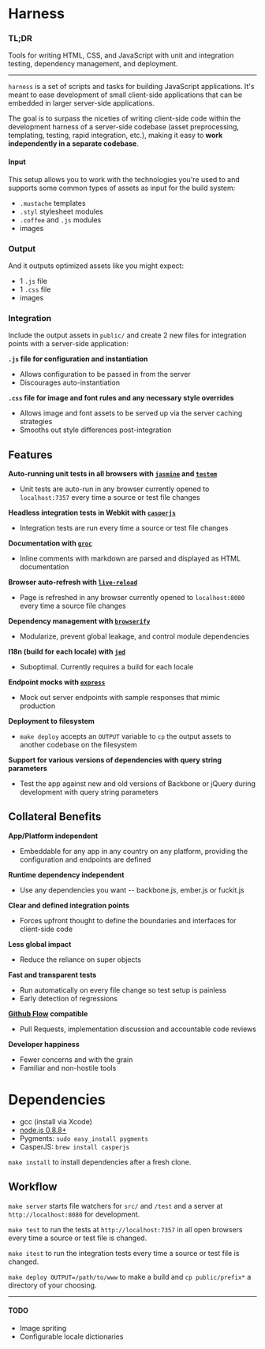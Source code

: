 # Harness

### TL;DR
Tools for writing HTML, CSS, and JavaScript with unit and integration testing, dependency management, and deployment.

---

`harness` is a set of scripts and tasks for building JavaScript applications. It's meant to ease development of small client-side applications that can be embedded in larger server-side applications.

The goal is to surpass the niceties of writing client-side code within the development harness of a server-side codebase (asset preprocessing, templating, testing, rapid integration, etc.),
making it easy to __work independently in a separate codebase__.


#### Input
This setup allows you to work with the technologies you're used to and supports some common types of assets as input for the build system:

- `.mustache` templates
- `.styl` stylesheet modules
- `.coffee` and `.js` modules
- images

### Output
And it outputs optimized assets like you might expect:

- 1 `.js` file
- 1 `.css` file
- images

### Integration
Include the output assets in `public/` and create 2 new files for integration points with a server-side application:

__`.js` file for configuration and instantiation__
  - Allows configuration to be passed in from the server
  - Discourages auto-instantiation

__`.css` file for image and font rules and any necessary style overrides__
  - Allows image and font assets to be served up via the server caching strategies
  - Smooths out style differences post-integration


## Features
__Auto-running unit tests in all browsers with [`jasmine`](http://pivotal.github.com/jasmine/) and [`testem`](https://github.com/airportyh/testem)__
  - Unit tests are auto-run in any browser currently opened to `localhost:7357` every time a source or test file changes

__Headless integration tests in Webkit with [`casperjs`](http://casperjs.org/)__
  - Integration tests are run every time a source or test file changes

__Documentation with [`groc`](https://github.com/nevir/groc)__
  - Inline comments with markdown are parsed and displayed as HTML documentation

__Browser auto-refresh with [`live-reload`](https://github.com/livereload/livereload-extensions)__
  - Page is refreshed in any browser currently opened to `localhost:8080` every time a source file changes

__Dependency management with [`browserify`](https://github.com/substack/node-browserify)__
  - Modularize, prevent global leakage, and control module dependencies

__I18n (build for each locale) with [`jed`](https://github.com/SlexAxton/Jed)__
  - Suboptimal. Currently requires a build for each locale

__Endpoint mocks with [`express`](http://expressjs.com/)__
  - Mock out server endpoints with sample responses that mimic production

__Deployment to filesystem__
  - `make deploy` accepts an `OUTPUT` variable to `cp` the output assets to another codebase on the filesystem

__Support for various versions of dependencies with query string parameters__
  - Test the app against new and old versions of Backbone or jQuery during development with query string parameters


## Collateral Benefits
__App/Platform independent__
  - Embeddable for any app in any country on any platform, providing the configuration and endpoints are defined

__Runtime dependency independent__
  - Use any dependencies you want -- backbone.js, ember.js or fuckit.js

__Clear and defined integration points__
  - Forces upfront thought to define the boundaries and interfaces for client-side code

__Less global impact__
  - Reduce the reliance on super objects

__Fast and transparent tests__
  - Run automatically on every file change so test setup is painless
  - Early detection of regressions

__[Github Flow](http://scottchacon.com/2011/08/31/github-flow.html) compatible__
  - Pull Requests, implementation discussion and accountable code reviews

__Developer happiness__
  - Fewer concerns and with the grain
  - Familiar and non-hostile tools


# Dependencies
- gcc (install via Xcode)
- [node.js 0.8.8+](http://nodejs.org/dist/v0.8.8/node-v0.8.8.pkg)
- Pygments: `sudo easy_install pygments`
- CasperJS: `brew install casperjs`

`make install` to install dependencies after a fresh clone.


## Workflow
`make server` starts file watchers for `src/` and `/test` and a server at `http://localhost:8080` for development.

`make test` to run the tests at `http://localhost:7357` in all open browsers every time a source or test file is changed.

`make itest` to run the integration tests every time a source or test file is changed.

`make deploy OUTPUT=/path/to/www` to make a build and `cp public/prefix*` a directory of your choosing.

---

#### TODO
- Image spriting
- Configurable locale dictionaries
